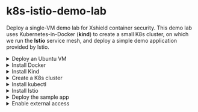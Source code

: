 # k8s-istio-demo-lab
Deploy a single-VM demo lab for Xshield container security.  This demo lab uses Kubernetes-in-Docker (**kind**) to create a small K8s cluster, on which we run the **Istio** service mesh, and deploy a simple demo application provided by Istio.

<details><summary>Deploy an Ubuntu VM</summary>
<p>

The first step is deploying an Ubuntu VM, or you may use a physical machine running Ubuntu.  The recommended system configuration is:

* Minimum 4 vCPUs
* Minimum 8GB RAM
* 30GB Disk
* Ubuntu 22.04 LTS 

After the VM deploys, update as usual.
```
sudo apt update && sudo apt upgrade -y
```
</details>

<details><summary>Install Docker</summary>
<p>

Next, we install docker using the instructions from the Docker team.

```
sudo apt-get update
sudo apt-get install ca-certificates curl gnupg lsb-release
sudo mkdir -p /etc/apt/keyrings
curl -fsSL https://download.docker.com/linux/ubuntu/gpg | sudo gpg --dearmor -o /etc/apt/keyrings/docker.gpg
echo \
  "deb [arch=$(dpkg --print-architecture) signed-by=/etc/apt/keyrings/docker.gpg] https://download.docker.com/linux/ubuntu \
  $(lsb_release -cs) stable" | sudo tee /etc/apt/sources.list.d/docker.list > /dev/null
sudo apt-get update
sudo apt-get install docker-ce docker-ce-cli containerd.io docker-compose-plugin -y
```
These commands should complete without any errors. If you do run into issues please consult the Docker documentation.

To enable non-root access please complete the following steps.

```
sudo usermod -aG docker $USER
newgrp docker
```
> **Note**
If the docker group does not exist, run ***sudo groupadd docker***, before you run the ***usermod*** and ***newgrp*** commands.

Finally, you can test your docker installation by running:

```
docker run hello-world
```

Your output should look like this:

![docker run output](assets/images/docker-run.png)

> **Warning** **Kind** *needs* docker, so proceed to the next step only after your docker installation is successful!

</p>
</details>

<details><summary>Install Kind</summary>
<p>

Installing **kind** is straightforward.

```
curl -Lo ./kind https://kind.sigs.k8s.io/dl/v0.17.0/kind-linux-amd64
chmod +x ./kind
sudo mv ./kind /usr/local/bin/kind
```

</p>
</details>

<details><summary>Create a K8s cluster</summary>  
<p>

It's time to create our cluster.

```
kind create cluster --name xshield-demo
```

Your output should resemble the following:

![kind create cluster](assets/images/kind-create-cluster.png)

You can run these **kind** commands to check your cluster and the node(s)

```
kind get clusters
kind get nodes -n xshield-demo
```

Your output should look like this:

![kind get clusters](assets/images/kind-get-clusters.png)

</p>
</details>

<details><summary>Install kubectl</summary>
<p>

You will also need **kubectl** to operate on your cluster.  Download the binary from the K8s repo:

```
curl -LO "https://dl.k8s.io/release/$(curl -L -s https://dl.k8s.io/release/stable.txt)/bin/linux/amd64/kubectl"
```

> **Note** To ensure you have the legitimate version of kubectl, verify its checksum as follows.  The output should be "kubectl: OK"
```
curl -LO "https://dl.k8s.io/$(curl -L -s https://dl.k8s.io/release/stable.txt)/bin/linux/amd64/kubectl.sha256"
echo "$(cat kubectl.sha256)  kubectl" | sha256sum --check
```

Now install it into your local bin directory:

```
sudo install -o root -g root -m 0755 kubectl /usr/local/bin/kubectl
```

You can now inspect your cluster using **kubectl**:

```
kubectl get nodes
kubectl get pods -A
```

Your output should resemble the following:

![kubectl tests](assets/images/kubectl-testing.png)

If all is well you can move on to installing Istio.

</p>
</details>

<details><summary>Install Istio</summary>
<p>

Download and install Istio as follows:

```
curl -L https://istio.io/downloadIstio | sh -
cd istio-1.16.0
export PATH=$PWD/bin:$PATH
istioctl install --set profile=demo -y
```

Your output should look like this:

![istio install](assets/images/istio-install.png)

To enable automatic Envoy sidecar proxy injection into our demo application, we add a label to the default namespace.

```
kubectl label namespace default istio-injection=enabled
```

</p>
</details>

<details><summary>Deploy the sample app</summary>
<p>
  
We are now ready to deploy the sample app provided by the Istio team.

```
kubectl apply -f samples/bookinfo/platform/kube/bookinfo.yaml
```

The output should look like this:

![istio sample app install](assets/images/deploy-sample-app.png)

You can see the four services that comprise this application with the following command:
```
kubectl get services
```

![sample app services](assets/images/sample-app-get-services.png)

It may take a few minutes for all the pods to come up along with their sidecar proxies. To check their status use **kubectl**:

```
kubectl get pods
```

Before proceeding to the next step ensure that all pods show 2/2 in the READY column as shown below:

![sample app pods](assets/images/sample-app-get-pods.png)

To verify that the application is running in the cluster and serving web pages execute the following:

```
kubectl exec "$(kubectl get pod -l app=ratings -o jsonpath='{.items[0].metadata.name}')" -c ratings -- curl -sS productpage:9080/productpage | grep -o "<title>.*</title>"
```

You should see the following:

![sample app test](assets/images/sample-app-testing.png)

</p>
</details>

<details><summary>Enable external access</summary>
<p>

To enable access to the application from outside the cluster, we need to deploy an Istio ingress gateway:

```
kubectl apply -f samples/bookinfo/networking/bookinfo-gateway.yaml
```
![deploy istio ingress](assets/images/deploy-istio-ingress.png)

Verify that there are no issues:

```
istioctl analyze
```
![verify istio ingress](assets/images/istio-ingress-validate.png)

There is no built-in load balancer in Kind, and while you can setup a third party load balancer, there is no need to complicate things!  We can use **kubectl**'s *port forwarding* feature to access the ingress gateway from a remote browser:

```
kubectl port-forward --address  0.0.0.0 -n istio-system svc/istio-ingressgateway 8080:80
```

You can now access the application by pointing your browser at the following url:

*http://**vm-ip**:8080/productpage*

![app access](assets/images/app-access.png)

</p>
</details>
